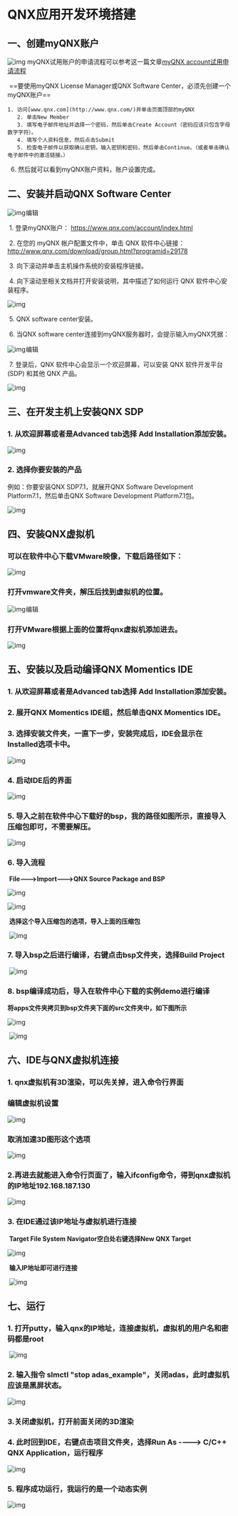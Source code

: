 # QNX应用开发环境搭建

##  一、创建myQNX账户

![img](https://img-blog.csdnimg.cn/8ef50cc9d32247578987e1d868703063.png)	myQNX试用账户的申请流程可以参考这一篇文章[myQNX account试用申请流程](https://blog.csdn.net/hs_2017112123/article/details/125644067)

​     ==要使用myQNX License Manager或QNX Software Center，必须先创建一个myQNX账户==

    1. 访问[www.qnx.com](http://www.qnx.com/)并单击页面顶部的myQNX
       2. 单击New Member
       3. 填写电子邮件地址并选择一个密码，然后单击Create Account（密码应该只包含字母数字字符）。
       4. 填写个人资料信息，然后点击Submit
       5. 检查电子邮件以获取确认密钥，输入密钥和密码，然后单击Continue。（或者单击确认电子邮件中的激活链接。）

   6. 然后就可以看到myQNX账户资料，账户设置完成。

      

##    二、安装并启动QNX Software Center

![img](https://img-blog.csdnimg.cn/426b573d22284e6ab1bf2dc7c185e1d5.png)![点击并拖拽以移动](data:image/gif;base64,R0lGODlhAQABAPABAP///wAAACH5BAEKAAAALAAAAAABAAEAAAICRAEAOw==)编辑

​    1. 登录myQNX账户： https://www.qnx.com/account/index.html

​    2. 在您的 myQNX 帐户配置文件中，单击 QNX 软件中心链接：http://www.qnx.com/download/group.html?programid=29178

​    3. 向下滚动并单击主机操作系统的安装程序链接。

​    4. 向下滚动至相关文档并打开安装说明，其中描述了如何运行 QNX 软件中心安装程序。

![img](https://img-blog.csdnimg.cn/c64b2a72cf4445288a1ebc40de56c8f8.png)

​     5. QNX software center安装。

​     6. 当QNX software center连接到myQNX服务器时，会提示输入myQNX凭据：

![img](https://img-blog.csdnimg.cn/a07feb01031d431696635c4dad84ffb9.png)![点击并拖拽以移动](data:image/gif;base64,R0lGODlhAQABAPABAP///wAAACH5BAEKAAAALAAAAAABAAEAAAICRAEAOw==)编辑

​     7. 登录后，QNX 软件中心会显示一个欢迎屏幕，可以安装 QNX 软件开发平台 (SDP) 和其他 QNX 产品。

![img](https://img-blog.csdnimg.cn/dd1fe089a41d4186afc3c1ebf1f9b2d3.png)

  

##  三、在开发主机上安装QNX SDP 

###     1. 从欢迎屏幕或者是Advanced tab选择 Add Installation添加安装。

![img](https://img-blog.csdnimg.cn/213c4d7d56f0443eb02e1c624428ae23.png)

###     2. 选择你要安装的产品

例如：你要安装QNX SDP7.1，就展开QNX Software Development Platform7.1，然后单击QNX Software Development Platform7.1包。

![img](https://img-blog.csdnimg.cn/9637d7959aba461dbe1091f89eb94a23.png)

  

## 四、安装QNX虚拟机

###     可以在软件中心下载VMware映像，下载后路径如下：

![img](https://img-blog.csdnimg.cn/01a4cf07cad04290a5baae313b84f39b.png)

###      打开vmware文件夹，解压后找到虚拟机的位置。

![img](https://img-blog.csdnimg.cn/2e8a7b4c8c214507b8945a2cf257d0f8.png)![点击并拖拽以移动](data:image/gif;base64,R0lGODlhAQABAPABAP///wAAACH5BAEKAAAALAAAAAABAAEAAAICRAEAOw==)编辑

###      打开VMware根据上面的位置将qnx虚拟机添加进去。

![img](https://img-blog.csdnimg.cn/fd3f0be0cb13480ab5111df919d3fe84.png)



##    五、安装以及启动编译QNX Momentics IDE

###     1. 从欢迎屏幕或者是Advanced tab选择 Add Installation添加安装。

###     2. 展开QNX Momentics IDE组，然后单击QNX Momentics IDE。

###     3. 选择安装文件夹，一直下一步，安装完成后，IDE会显示在Installed选项卡中。

![img](https://img-blog.csdnimg.cn/3824201772fc4c98b1be282452e956a5.png)

###     4. 启动IDE后的界面

![img](https://img-blog.csdnimg.cn/67794f7299904c898eec6134c2e9a9a1.png)

###      **5. 导入之前在软件中心下载好的bsp，我的路径如图所示，直接导入压缩包即可，不需要解压。**

![img](https://img-blog.csdnimg.cn/08b3141d393f4c64b14809a1f359839c.png)

###      **6. 导入流程**

​    **File--->Import--->QNX Source Package and BSP**

![img](https://img-blog.csdnimg.cn/dc06f32496904751bd5e83b3210d824b.png)

 ![img](https://img-blog.csdnimg.cn/92135d88385f415d8379d0ab2e612d38.png)

​    **选择这个导入压缩包的选项，导入上面的压缩包**

​     ![img](https://img-blog.csdnimg.cn/d277188f330b4eb6b31d6fe748101303.png)

###      **7. 导入bsp之后进行编译，右键点击bsp文件夹，选择Build Project**

​    ![img](https://img-blog.csdnimg.cn/13751dacb6954768849f60809a035a21.png)

###      **8. bsp编译成功后，导入在软件中心下载的实例demo进行编译**

​     **将apps文件夹拷贝到bsp文件夹下面的src文件夹中，如下图所示**

![img](https://img-blog.csdnimg.cn/18090918d30e49a188baaeff2af2b755.png)



​    ![img](https://img-blog.csdnimg.cn/38dd10e8822b47ebae3c2f1a1d78e12b.png)

##    六、IDE与QNX虚拟机连接

###     1. qnx虚拟机有3D渲染，可以先关掉，进入命令行界面

###     编辑虚拟机设置 

![img](https://img-blog.csdnimg.cn/c60a98985f904970975dc7f20cd60196.png)

###     取消加速3D图形这个选项

![img](https://img-blog.csdnimg.cn/96429894c53c4e589793f5dff528c0dc.png)

###      **2.再进去就能进入命令行页面了，输入ifconfig命令，得到qnx虚拟机的IP地址192.168.187.130**

![img](https://img-blog.csdnimg.cn/4f17167d046645b4955e88e7ca3401c1.png)

###      3. 在IDE通过该IP地址与虚拟机进行连接

​    **Target File System Navigator空白处右键选择New QNX Target**

![img](https://img-blog.csdnimg.cn/0c5deb1223414de1bd899138c8ba4006.png)

​     **输入IP地址即可进行连接**

​     ![img](https://img-blog.csdnimg.cn/c4c92a2fd52845e08fc51550518c0c72.png)



##    七、运行

###     1. 打开putty，输入qnx的IP地址，连接虚拟机，虚拟机的用户名和密码都是root

​    ![img](https://img-blog.csdnimg.cn/b684efeff07949538e252693e3130abb.png)

###      2. 输入指令 slmctl "stop adas_example"，关闭adas，此时虚拟机应该是黑屏状态。

![img](https://img-blog.csdnimg.cn/5421eb81990b45d3a2cff936c4b25db2.png)

###     **3.关闭虚拟机，打开前面关闭的3D渲染**

###     4. 此时回到IDE，右键点击项目文件夹，选择Run As ----> C/C++ QNX Application，运行程序

![img](https://img-blog.csdnimg.cn/3ba4ff7303014a30a55ee74257f85c83.png)

###      5. 程序成功运行，我运行的是一个动态实例

![img](https://img-blog.csdnimg.cn/8493ccfda492450f9bafea84cdc81389.png)

